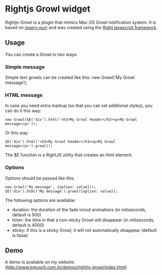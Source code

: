 # Rightjs Growl widget

Rightjs-Growl is a plugin that mimics Mac OS Growl notification system. It is based on [jquery-purr](http://code.google.com/p/jquery-purr/) and was created using the [Right javascript framework](http://rightjs.org).

## Usage

You can create a Growl in two ways:

### Simple message

Simple text growls can be created like this:
    new Growl('My Growl message');
  
### HTML message

In case you need extra markup (so that you can set additional styles), you can do it this way:

    new Growl($E('div').html('<h3>My Growl header</h3><p>My Growl message</p>'));

Or this way:

    $E('div').html('<h3>My Growl header</h3><p>My Growl message</p>').growl();
    
The $E function is a RightJS utility that creates an html element.

### Options

Options should be passed like this: 

    new Growl('My message', {option: value}));
    $E('div').html('My message').growl({option: value});

The following options are available:

  - duration: the duration of the fade in/out animations (in miliseconds, default is 500)
  - timer: the time in that a non-sticky Growl will disappear (in miliseconds, default is 4000)
  - sticky: if this is a sticky Growl, it will not automatically disappear (default is false)

## Demo

A demo is available on my website:
(http://www.kreusch.com.br/demos/rightjs-growl/index.html)
